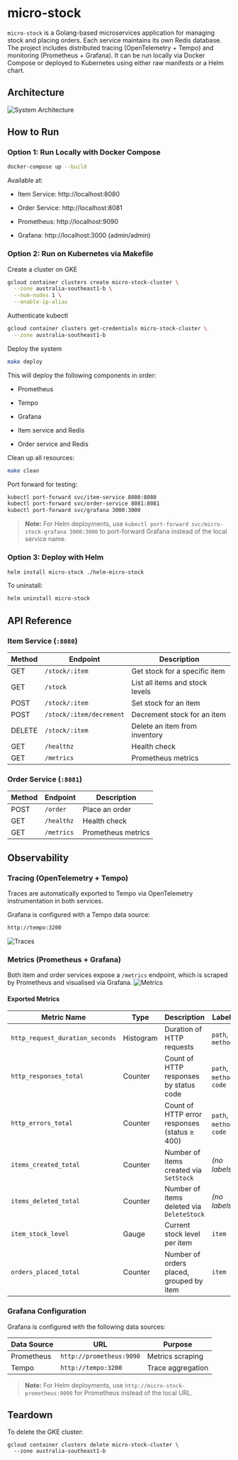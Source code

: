 # micro-stock

`micro-stock` is a Golang-based microservices application for managing stock and placing orders. Each service maintains its own Redis database. The project includes distributed tracing (OpenTelemetry + Tempo) and monitoring (Prometheus + Grafana). It can be run locally via Docker Compose or deployed to Kubernetes using either raw manifests or a Helm chart.

## Architecture

![System Architecture](static/arch2.png)


## How to Run
### Option 1: Run Locally with Docker Compose

```bash
docker-compose up --build
```
Available at:

- Item Service: http://localhost:8080

- Order Service: http://localhost:8081

- Prometheus: http://localhost:9090

- Grafana: http://localhost:3000 (admin/admin)

### Option 2: Run on Kubernetes via Makefile
Create a cluster on GKE
```bash
gcloud container clusters create micro-stock-cluster \
  --zone australia-southeast1-b \
  --num-nodes 1 \
  --enable-ip-alias
```
Authenticate kubectl
```bash
gcloud container clusters get-credentials micro-stock-cluster \
  --zone australia-southeast1-b
```
Deploy the system
```bash
make deploy
```
This will deploy the following components in order:

- Prometheus

- Tempo

- Grafana

- Item service and Redis

- Order service and Redis

Clean up all resources:
```bash
make clean
```

Port forward for testing:
```bash
kubectl port-forward svc/item-service 8080:8080
kubectl port-forward svc/order-service 8081:8081
kubectl port-forward svc/grafana 3000:3000
```

> **Note:**
> For Helm deployments, use `kubectl port-forward svc/micro-stock-grafana 3000:3000` to port-forward Grafana instead of the local service name.


### Option 3: Deploy with Helm
```bash
helm install micro-stock ./helm-micro-stock
```
To uninstall:
```bash
helm uninstall micro-stock
```

## API Reference

### Item Service (`:8080`)

| Method | Endpoint                    | Description                     |
|--------|-----------------------------|---------------------------------|
| GET    | `/stock/:item`              | Get stock for a specific item   |
| GET    | `/stock`                    | List all items and stock levels |
| POST   | `/stock/:item`              | Set stock for an item           |
| POST   | `/stock/:item/decrement`    | Decrement stock for an item     |
| DELETE | `/stock/:item`              | Delete an item from inventory   |
| GET    | `/healthz`                  | Health check                    |
| GET    | `/metrics`                  | Prometheus metrics              |

### Order Service (`:8081`)

| Method | Endpoint    | Description     |
|--------|-------------|-----------------|
| POST   | `/order`    | Place an order  |
| GET    | `/healthz`  | Health check    |
| GET    | `/metrics`  | Prometheus metrics |


## Observability

### Tracing (OpenTelemetry + Tempo)
Traces are automatically exported to Tempo via OpenTelemetry instrumentation in both services.

Grafana is configured with a Tempo data source:
```bash
http://tempo:3200
```

![Traces](static/trace3.png)


### Metrics (Prometheus + Grafana)
Both item and order services expose a `/metrics` endpoint, which is scraped by Prometheus and visualised via Grafana.
![Metrics](static/metrics2.png)

#### Exported Metrics

| Metric Name                    | Type      | Description                                        | Labels                     |
|-------------------------------|-----------|----------------------------------------------------|----------------------------|
| `http_request_duration_seconds` | Histogram | Duration of HTTP requests                          | `path`, `method`           |
| `http_responses_total`        | Counter   | Count of HTTP responses by status code             | `path`, `method`, `code`   |
| `http_errors_total`           | Counter   | Count of HTTP error responses (status ≥ 400)       | `path`, `method`, `code`   |
| `items_created_total`         | Counter   | Number of items created via `SetStock`             | *(no labels)*              |
| `items_deleted_total`         | Counter   | Number of items deleted via `DeleteStock`          | *(no labels)*              |
| `item_stock_level`            | Gauge     | Current stock level per item                       | `item`                     |
| `orders_placed_total`         | Counter   | Number of orders placed, grouped by item           | `item`                     |

### Grafana Configuration
Grafana is configured with the following data sources:

| Data Source | URL                    | Purpose           |
|-------------|------------------------|-------------------|
| Prometheus  | `http://prometheus:9090` | Metrics scraping  |
| Tempo       | `http://tempo:3200`      | Trace aggregation |

> **Note:**
> For Helm deployments, use `http://micro-stock-prometheus:9090` for Prometheus instead of the local URL.


## Teardown
To delete the GKE cluster:
```
gcloud container clusters delete micro-stock-cluster \
  --zone australia-southeast1-b
```



